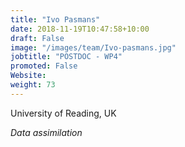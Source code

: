 ```yaml
---
title: "Ivo Pasmans"
date: 2018-11-19T10:47:58+10:00
draft: False
image: "/images/team/Ivo-pasmans.jpg"
jobtitle: "POSTDOC - WP4"
promoted: False
Website:
weight: 73
---
```


University of Reading, UK

*Data assimilation*
